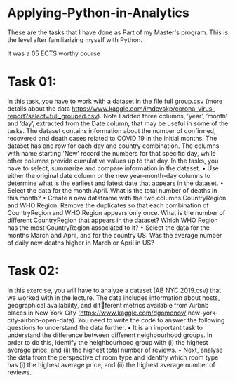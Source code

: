 # Applying-Python-in-Analytics

These are the tasks that I have done as Part of my Master's program. This is the level after familiarizing myself with Python.

It was a 05 ECTS worthy course

# Task 01: 
In this task, you have to work with a dataset in the file full group.csv (more details about the
data https://www.kaggle.com/imdevskp/corona-virus-report?select=full_grouped.csv). Note I
added three columns, ’year’, ’month’ and ’day’, extracted from the Date column, that may be useful in
some of the tasks. The dataset contains information about the number of confirmed, recovered and death
cases related to COVID 19 in the initial months. The dataset has one row for each day and country
combination. The columns with name starting ’New’ record the numbers for that specific day, while
other columns provide cumulative values up to that day. In the tasks, you have to select, summarize and
compare information in the dataset.
• Use either the original date column or the new year-month-day columns to determine what is the
earliest and latest date that appears in the dataset.
• Select the data for the month April. What is the total number of deaths in this month?
• Create a new dataframe with the two columns CountryRegion and WHO Region. Remove the
duplicates so that each combination of CountryRegion and WHO Region appears only once. What
is the number of different CountryRegion that appears in the dataset? Which WHO Region has the
most CountryRegion associated to it?
• Select the data for the months March and April, and for the country US. Was the average number
of daily new deaths higher in March or April in US?


# Task 02: 
In this exercise, you will have to analyze a dataset (AB NYC 2019.csv) that we worked
with in the lecture. The data includes information about hosts, geographical availability, and different metrics available from Airbnb places in New York City (https://www.kaggle.com/dgomonov/
new-york-city-airbnb-open-data). You need to write the code to answer the following questions to
understand the data further.
• It is an important task to understand the difference between different neighbourhood groups. In
order to do this, identify the neighbourhood group with (i) the highest average price, and (ii) the
highest total number of reviews.
• Next, analyse the data from the perspective of room type and identify which room type has (i) the
highest average price, and (ii) the highest average number of reviews.
